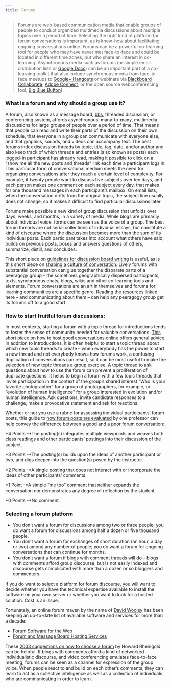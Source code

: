 ```yaml
---
title: Forums
---
```

> Forums are web-based communication media that enable groups of people
> to conduct organized multimedia discussions about multiple topics over
> a period of time. Selecting the right kind of platform for forum
> conversations is important, as is know-how about facilitating ongoing
> conversations online. Forums can be a powerful co-learning tool for
> people who may have never met face-to-face and could be located in
> different time zones, but who share an interest in co-learning.
> Asynchronous media such as forums (or simple email distribution lists
> or [Google Docs](http://www.youtube.com/watch?v=VVFbqHhkb-k)) can be
> an important part of a co-learning toolkit that also include
> synchronous media from face-to-face meetups to [Google+
> Hangouts](http://www.google.com/+/learnmore/hangouts/) or webinars via
> [Blackboard
> Collaborate](http://www.blackboard.com/Platforms/Collaborate/Products/Blackboard-Collaborate.aspx),
> [Adobe Connect](http://www.adobe.com/products/adobeconnect.html), or
> the open source webconferencing tool, [Big Blue
> Button](http://www.bigbluebutton.org/)).

### What is a forum and why should a group use it?

A forum, also known as a message board,
[bbs](http://en.wikipedia.org/wiki/Bulletin_board_system), threaded
discussion, or conferencing system, affords asynchronous, many-to-many,
multimedia discussions for large groups of people over a period of time.
That means that people can read and write their parts of the discussion
on their own schedule, that everyone in a group can communicate with
everyone else, and that graphics, sounds, and videos can accompany text.
The best forums index discussion threads by topic, title, tag,
date, and/or author and also keep track of which threads and entries
(also known as posts) each logged-in participant has already read,
making it possible to click on a “show me all the new posts and threads”
link each time a participant logs in. This particular form of
conversational medium meets the need for organizing conversations after
they reach a certain level of complexity. For example, if twenty people
want to discuss five subjects over ten days, and each person makes one
comment on each subject every day, that makes for one thousand messages
in each participant’s mailbox. On email lists, when the conversation
drifts from the original topic, the subject line usually does not
change, so it makes it difficult to find particular discussions later.

Forums make possible a new kind of group discussion that unfolds over
days, weeks, and months, in a variety of media. While blogs are
primarily about individual voice, forms can be seen as the voice of a
group. The best forum threads are not serial collections of individual
essays, but constitute a kind of discourse where the discussion becomes
more than the sum of its individual posts. Each participant takes into
account what others have said, builds on previous posts, poses and
answers questions of others, summarize, distill, and concludes.

This short piece on [guidelines for discussion board
writing](http://www.lehigh.edu/~indiscus/doc_guidelines.html) is useful,
as is this short piece on [shaping a culture of
conversation](http://academiccommons.org/commons/essay/shaping-culture-conversation).
Lively forums with substantial conversation can glue together the
disparate parts of a peeragogy group – the sometimes geographically
dispersed participants, texts, synchronous chats, blogs, wikis and other
co-learning tools and elements. Forum conversations are an art in
themselves and forums for learning communities are a specific genre.
Reading the resources linked here – and communicating about them – can
help any peeragogy group get its forums off to a good start

### How to start fruitful forum discussions:

In most contexts, starting a forum with a topic thread for introductions
tends to foster the sense of community needed for valuable
conversations. [This short piece on how to host good conversations
online](http://www.rheingold.com/texts/artonlinehost.html) offers general
advice. In addition to introductions, it is often helpful to start a
topic thread about which new topic threads to create – when everybody
has the power to start a new thread and not everybody knows how forums
work, a confusing duplication of conversations can result, so it can be
most useful to make the selection of new topic threads a group exercise.
A topic thread to ask questions about how to use the forum can prevent a
proliferation of duplicate questions. It helps to begin a forum with a
few topic threads that invite participation in the context of the
group’s shared interest “Who is your favorite photographer” for a group
of photographers, for example, or “evolution of human intelligence” for
a group interested in evolution and/or human intelligence. Ask
questions, invite candidate responses to a challenge, make a provocative
statement and ask for reactions.

Whether or not you use a rubric for assessing individual participants’
forum posts, this guide to [how forum posts are
evaluated](http://www.wpi.edu/Academics/ATC/Collaboratory/Idea/boards.html)
by one professor can help convey the difference between a good and a
poor forum conversation:

*4 Points -*The posting(s) integrates multiple viewpoints and weaves
both class readings and other participants’ postings into their
discussion of the subject.

*3 Points -*The posting(s) builds upon the ideas of another participant
or two, and digs deeper into the question(s) posed by the instructor.

*2 Points -*A single posting that does not interact with or incorporate
the ideas of other participants’ comments.

*1 Point -*A simple “me too” comment that neither expands the
conversation nor demonstrates any degree of reflection by the student.

*0 Points -*No comment.

### Selecting a forum platform

-   You don’t want a forum for discussions among two or three people;
    you do want a forum for discussions among half a dozen or five
    thousand people.
-   You don’t want a forum for exchanges of short duration (an hour, a
    day or two) among any number of people; you do want a forum for
    ongoing conversations that can continue for months.
-   You don’t want a forum if blogs with comment threads will do – blogs
    with comments afford group discourse, but is not easily indexed and
    discourse gets complicated with more than a dozen or so bloggers and
    commenters.

If you do want to select a platform for forum discourse, you will want
to decide whether you have the technical expertise available to install
the software on your own server or whether you want to look for a hosted
solution. Cost is an issue.

Fortunately, an online forum maven by the name of [David
Wooley](http://thinkofit.com/whoweare.htm) has been keeping an
up-to-date list of available software and services for more than a
decade:

-   [Forum Software for the
    Web](http://thinkofit.com/webconf/forumsoft.htm)
-   [Forum and Message Board Hosting
    Services](http://thinkofit.com/webconf/hostsites.htm)

These [2003 suggestions on how to choose a
forum](https://docs.google.com/document/d/1D606u7SfVD3p7xH0lbf2mOO1hIdX97r7kVe753hSYeE/edit)
by Howard Rheingold can be helpful. If blogs with comments afford a kind
of networked individualistic discourse, and video conferencing emulates
face-to-face meeting, forums can be seen as a channel for expression of
the group voice. When people react to and build on each other’s
comments, they can learn to act as a collective intelligence as well as
a collection of individuals who are communicating in order to learn.

 

